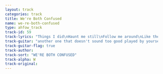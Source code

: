 ```yaml
---
layout: track
categories: track
title: We're Both Confused
name: we-re-both-confused
type: ahfow_track
track-id: 59
track-lyrics: "Things I did\nHaunt me still\nFollow me around\nLike they know the way\n\nThings she said\nLinger on\nHanging in the air\nAnd they will not go away\n\nI thought I knew her game\nI miss her just the same\n\nThought I knew\nWhat to do\nShe broke my window pane\nBut she said I couldn't prove\n\nI look at my dog\nWe're both confused\nI love September best\nAnd I feel like I should move\n\nI thought I knew her game\nI miss her just the same"
track-guitar: "another one that doesn't sound too good played by yourself it's all on A except for one part where it goes to D\n(provided by brad)"
track-guitar-flag: true
track-author: 
track-sort: "WE'RE BOTH CONFUSED"
track-alpha: W
track-original: 
---
```

